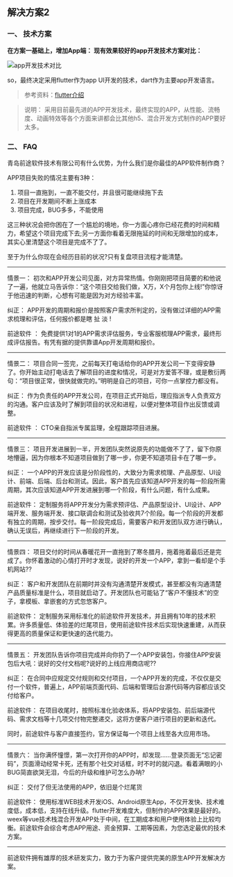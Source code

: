 ## 解决方案2

### 一、 技术方案
**在方案一基础上，增加App端： 现有效果较好的app开发技术方案对比：**

  ![app开发技术对比](https://ws4.sinaimg.cn/large/006tNbRwly1fx7hbpgfbwj31gs11gdl6.jpg)
  
so，最终决定采用flutter作为app UI开发的技术，dart作为主要app开发语言。

> 参考资料：[flutter介绍](https://www.jianshu.com/p/ec59f877ddd8)

> 说明：
    采用目前最先进的APP开发技术，最终实现的APP，从性能、流畅度、动画特效等各个方面来讲都会比其他h5、混合开发方式制作的APP要好太多。
    
### 二、 FAQ

青岛前途软件技术有限公司有什么优势，为什么我们是你最佳的APP软件制作商？

APP项目失败的情况主要有3种：


1. 项目一直拖到，一直不能交付，并且很可能继续拖下去
2. 项目在开发期间不断上涨成本
3. 项目完成，BUG多多，不能使用

这三种状况会把你困在了一个尴尬的境地，你一方面心疼你已经花费的时间和精力，希望这个项目完成下去;另一方面你看着无限拖延的时间和无限增加的成本，其实心里清楚这个项目是完成不了了。

至于为什么你现在会经历目前的状况?只有复盘项目流程才能清楚。

-------------------
情景一： 初次和APP开发公司见面，对方异常热情。你刚刚把项目简要的和他说了一遍，他就立马告诉你：“这个项目交给我们做，X万，X个月包你上线!”你惊讶于他迅速的判断，心想有可能是因为对方经验丰富。

纠正： APP开发的周期和报价是按照客户需求所判定的，没有做过详细的APP需求梳理和评估，任何报价都是瞎 扯 淡 !

前途软件 ： 免费提供1对1的APP需求评估服务，专业客服梳理APP需求，最终形成评估报告。有凭有据的提供靠谱App开发周期和报价。

-------------------
情景二： 项目合同一签完，之前每天打电话给你的APP开发公司一下变得安静了。你开始主动打电话去了解项目的进度和情况，可是对方爱答不理，或是敷衍两句：“项目很正常，很快就做完的。”明明是自己的项目，可你一点掌控力都没有。

纠正： 作为负责任的APP开发公司，在项目正式开始后，理应指派专人负责双方的沟通。客户应该及时了解到项目的状况和进程，以便对整体项目作出反馈或调整。

前途软件 ： CTO亲自指派专属监理，全程跟踪项目进展。

-------------------
情景三： 项目开发进展到一半，开发团队突然说原先的功能做不了了，留下你原地懵逼，因为你根本不知道项目做到了哪一步，你更不知道项目卡在了哪一步。

纠正： 一个APP的开发应该是分阶段性的，大致分为需求梳理、产品原型、UI设计、前端、后端、后台和测试。因此，客户首先应该知道APP开发的每一阶段所需周期，其次应该知道APP开发进展到哪一个阶段，有什么问题，有什么成果。

前途软件： 定制服务将APP开发分为需求预评估、产品原型设计、UI设计、APP端开发、服务端开发、接口联调合和测试及验收共7个阶段。每一个阶段的开发都有独立的周期，按步交付。每一阶段完成后，需要客户和开发团队双方进行确认，确认无误后，再继续进行下一阶段的开发。

-------------------
情景四： 项目交付的时间从春暖花开一直拖到了寒冬腊月，拖着拖着最后还是完成了。你怀着激动的心情打开时才发现，说好的开发一个APP，拿到一看却是个手机网站??

纠正： 客户和开发团队在前期时并没有沟通清楚开发模式，甚至都没有沟通清楚产品质量标准是什么，项目就启动了。开发团队也可能钻了“客户不懂技术”的空子，拿模板、拿嵌套的方式忽悠客户。

前途软件： 定制服务采用标准化的前途软件开发技术，并且拥有10年的技术积累。许多质量低、体验差的烂尾项目，使用前途软件技术后实现快速重建，从而获得更高的质量保证和更快速的迭代能力。

-------------------
情景五： 开发团队告诉你项目完成并向你扔了一个APP安装包，你接住APP安装包后大吼：说好的交付文档呢?说好的上线应用商店呢??

纠正： 在合同中应规定交付规则和交付项目，一个APP开发的完成，不仅仅是交付一个软件，普遍上，APP前端页面代码、后端和管理后台源代码等内容都应该交付给客户。

前途软件： 在项目收尾时，按照标准化验收体系，将APP安装包、前后端源代码、需求文档等十几项交付物完整递交，这将方便客户进行项目的更新和迭代。

同时，前途软件与客户直接签约，官方保证每一个项目上线至各大应用市场。

-------------------
情景六： 当你满怀憧憬，第一次打开你的APP时，却发现……登录页面无“忘记密码”，页面滑动经常卡死，还有那个社交对话框，时不时的就闪退。看着满眼的小BUG简直欲哭无泪，今后的升级和维护可怎么办呐?

纠正： 交付了但无法使用的APP，依旧是个烂尾货

前途软件： 使用标准WEB技术开发iOS、Android原生App，不仅开发快、技术难度低，成本低，支持在线升级。flutter开发难度大，但制作的APP效果是最好的。weex等vue技术栈混合开发APP处于中间，在工期成本和用户使用体验上比较均衡。前途软件会综合考虑APP用途、资金预算、工期等因素，为您选定最优的技术方案。


-------------------
前途软件拥有雄厚的技术研发实力，致力于为客户提供完美的原生APP开发解决方案。